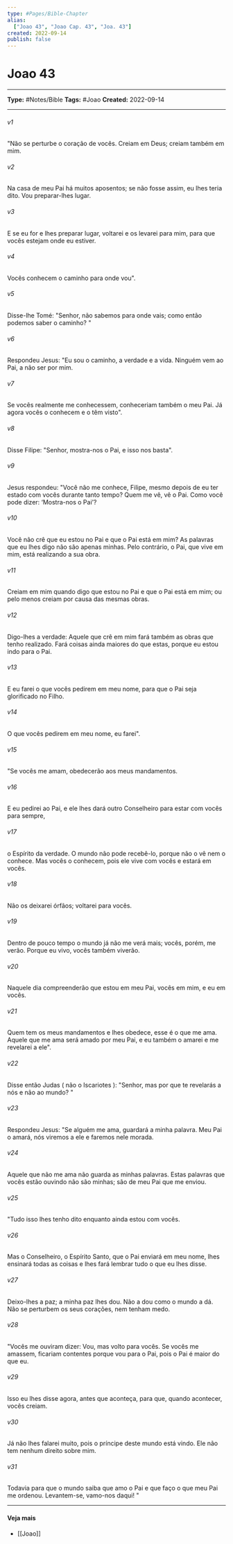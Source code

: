 ```yaml
---
type: #Pages/Bible-Chapter
alias:
  ["Joao 43", "Joao Cap. 43", "Joa. 43"]
created: 2022-09-14
publish: false
---
```


# Joao 43

---

**Type:** #Notes/Bible
**Tags:** #Joao
**Created:** 2022-09-14

---

###### v1
"Não se perturbe o coração de vocês. Creiam em Deus; creiam também em mim.
###### v2
Na casa de meu Pai há muitos aposentos; se não fosse assim, eu lhes teria dito. Vou preparar-lhes lugar.
###### v3
E se eu for e lhes preparar lugar, voltarei e os levarei para mim, para que vocês estejam onde eu estiver.
###### v4
Vocês conhecem o caminho para onde vou".
###### v5
Disse-lhe Tomé: "Senhor, não sabemos para onde vais; como então podemos saber o caminho? "
###### v6
Respondeu Jesus: "Eu sou o caminho, a verdade e a vida. Ninguém vem ao Pai, a não ser por mim.
###### v7
Se vocês realmente me conhecessem, conheceriam também o meu Pai. Já agora vocês o conhecem e o têm visto".
###### v8
Disse Filipe: "Senhor, mostra-nos o Pai, e isso nos basta".
###### v9
Jesus respondeu: "Você não me conhece, Filipe, mesmo depois de eu ter estado com vocês durante tanto tempo? Quem me vê, vê o Pai. Como você pode dizer: ‘Mostra-nos o Pai’?
###### v10
Você não crê que eu estou no Pai e que o Pai está em mim? As palavras que eu lhes digo não são apenas minhas. Pelo contrário, o Pai, que vive em mim, está realizando a sua obra.
###### v11
Creiam em mim quando digo que estou no Pai e que o Pai está em mim; ou pelo menos creiam por causa das mesmas obras.
###### v12
Digo-lhes a verdade: Aquele que crê em mim fará também as obras que tenho realizado. Fará coisas ainda maiores do que estas, porque eu estou indo para o Pai.
###### v13
E eu farei o que vocês pedirem em meu nome, para que o Pai seja glorificado no Filho.
###### v14
O que vocês pedirem em meu nome, eu farei".
###### v15
"Se vocês me amam, obedecerão aos meus mandamentos.
###### v16
E eu pedirei ao Pai, e ele lhes dará outro Conselheiro para estar com vocês para sempre,
###### v17
o Espírito da verdade. O mundo não pode recebê-lo, porque não o vê nem o conhece. Mas vocês o conhecem, pois ele vive com vocês e estará em vocês.
###### v18
Não os deixarei órfãos; voltarei para vocês.
###### v19
Dentro de pouco tempo o mundo já não me verá mais; vocês, porém, me verão. Porque eu vivo, vocês também viverão.
###### v20
Naquele dia compreenderão que estou em meu Pai, vocês em mim, e eu em vocês.
###### v21
Quem tem os meus mandamentos e lhes obedece, esse é o que me ama. Aquele que me ama será amado por meu Pai, e eu também o amarei e me revelarei a ele".
###### v22
Disse então Judas ( não o Iscariotes ): "Senhor, mas por que te revelarás a nós e não ao mundo? "
###### v23
Respondeu Jesus: "Se alguém me ama, guardará a minha palavra. Meu Pai o amará, nós viremos a ele e faremos nele morada.
###### v24
Aquele que não me ama não guarda as minhas palavras. Estas palavras que vocês estão ouvindo não são minhas; são de meu Pai que me enviou.
###### v25
"Tudo isso lhes tenho dito enquanto ainda estou com vocês.
###### v26
Mas o Conselheiro, o Espírito Santo, que o Pai enviará em meu nome, lhes ensinará todas as coisas e lhes fará lembrar tudo o que eu lhes disse.
###### v27
Deixo-lhes a paz; a minha paz lhes dou. Não a dou como o mundo a dá. Não se perturbem os seus corações, nem tenham medo.
###### v28
"Vocês me ouviram dizer: Vou, mas volto para vocês. Se vocês me amassem, ficariam contentes porque vou para o Pai, pois o Pai é maior do que eu.
###### v29
Isso eu lhes disse agora, antes que aconteça, para que, quando acontecer, vocês creiam.
###### v30
Já não lhes falarei muito, pois o príncipe deste mundo está vindo. Ele não tem nenhum direito sobre mim.
###### v31
Todavia para que o mundo saiba que amo o Pai e que faço o que meu Pai me ordenou. Levantem-se, vamo-nos daqui! "


---

#### Veja mais

- [[Joao]]
